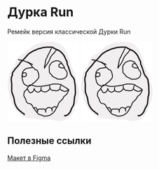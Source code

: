 # Дурка Run

Ремейк версия классической Дурки Run

![Санитар](https://github.com/voloduhe/durka-run/raw/main/schizo.png "Санитар")
![Шизоид](https://github.com/voloduhe/durka-run/raw/main/schizo.png "Шизоид")

## Полезные ссылки

[Макет в Figma](https://www.figma.com/file/YPAXpYgDM54Dd5zB0TqvEh/%D0%94%D1%83%D1%80%D0%BA%D0%B0Run?type=design&node-id=0%3A1&mode=design&t=bJo6KgFsCAUHmU2V-1 "Figma")
